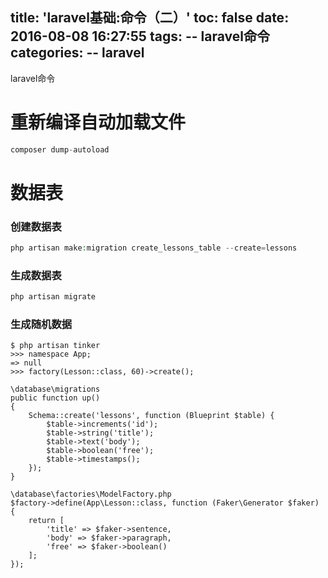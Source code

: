 title: 'laravel基础:命令（二）'
toc: false
date: 2016-08-08 16:27:55
tags:
  -- laravel命令
categories:
  -- laravel
---

laravel命令
<!--more-->

# 重新编译自动加载文件
```PHP
composer dump-autoload
```


# 数据表

### 创建数据表

```PHP
php artisan make:migration create_lessons_table --create=lessons
```

### 生成数据表

```PHP
php artisan migrate
```
### 生成随机数据
```
$ php artisan tinker
>>> namespace App;
=> null
>>> factory(Lesson::class, 60)->create();
```

```
\database\migrations
public function up()
{
    Schema::create('lessons', function (Blueprint $table) {
        $table->increments('id');
        $table->string('title');
        $table->text('body');
        $table->boolean('free');
        $table->timestamps();
    });
}

\database\factories\ModelFactory.php
$factory->define(App\Lesson::class, function (Faker\Generator $faker) {
    return [
        'title' => $faker->sentence,
        'body' => $faker->paragraph,
        'free' => $faker->boolean()
    ];
});
```

